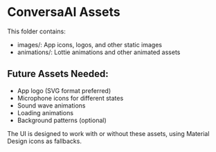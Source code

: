 # ConversaAI Assets

This folder contains:
- images/: App icons, logos, and other static images
- animations/: Lottie animations and other animated assets

## Future Assets Needed:
- App logo (SVG format preferred)
- Microphone icons for different states
- Sound wave animations
- Loading animations
- Background patterns (optional)

The UI is designed to work with or without these assets, using Material Design icons as fallbacks.
